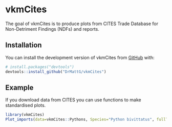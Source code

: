 
# vkmCites

<!-- badges: start -->
<!-- badges: end -->

The goal of vkmCites is to produce plots from CITES Trade Database for Non-Detriment Findings (NDFs) and reports. 

## Installation

You can install the development version of vkmCites from [GitHub](https://github.com/) with:

``` r
# install.packages("devtools")
devtools::install_github("DrMattG/vkmCites")
```

## Example

If you download data from CITES you can use functions to make standardised plots. 

``` r
library(vkmCites)
Plot_imports(data=vkmCites::Pythons, Species="Python bivittatus", fullTerms = FALSE)
```

